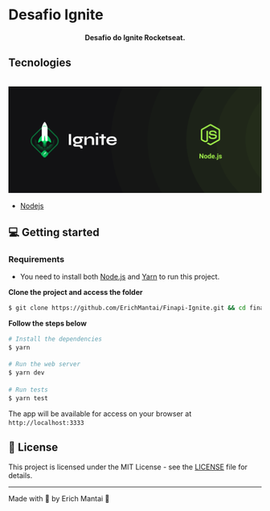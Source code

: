 # Desafio Ignite

<h4 align="center">
  Desafio do Ignite Rocketseat.
</h4>

## Tecnologies

<div align="center">
  <br />
  <img src="github/nodejs.png" alt="Technologies used">
</div>

- [Nodejs](https://nodejs.org/)

## 💻 Getting started

### Requirements

- You need to install both [Node.js](https://nodejs.org/en/download/) and [Yarn](https://yarnpkg.com/) to run this project.

**Clone the project and access the folder**

```bash
$ git clone https://github.com/ErichMantai/Finapi-Ignite.git && cd finapi
```

**Follow the steps below**

```bash
# Install the dependencies
$ yarn

# Run the web server
$ yarn dev

# Run tests
$ yarn test
```

The app will be available for access on your browser at `http://localhost:3333`

## 📝 License

This project is licensed under the MIT License - see the [LICENSE](LICENSE) file for details.

---

Made with 💜 by Erich Mantai 👋
